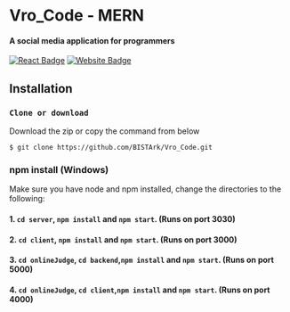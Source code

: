 # Vro_Code - MERN
#### A social media application for programmers
[![React Badge](http://img.shields.io/badge/Powered%20By-React-blue?style=for-the-badge&logo=react)](https://reactjs.org/)
[![Website Badge](https://img.shields.io/badge/Backend-green?style=for-the-badge&logo=node)](https://450dsa.com/)
## Installation
### `Clone or download`
Download the zip or copy the command from below
``` terminal
$ git clone https://github.com/BISTArk/Vro_Code.git
```
### npm install (Windows)
Make sure you have node and npm installed, change the directories to the following:
#### 1. `cd server`,  `npm install` and  `npm start`. (Runs on port 3030)
#### 2. `cd client`, `npm install` and `npm start`. (Runs on port 3000)
#### 3. `cd onlineJudge`, `cd backend`,`npm install` and `npm start`. (Runs on port 5000)
#### 4. `cd onlineJudge`, `cd client`,`npm install` and `npm start`. (Runs on port 4000)


